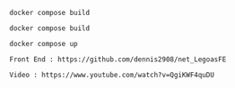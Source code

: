 ```
docker compose build
```

```
docker compose build
```

```
docker compose up
```

```
Front End : https://github.com/dennis2908/net_LegoasFE
```

```
Video : https://www.youtube.com/watch?v=QgiKWF4quDU
```